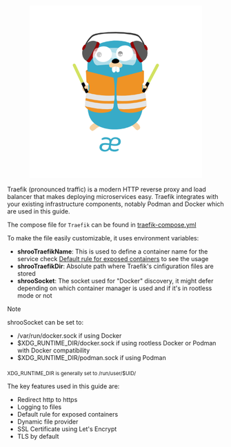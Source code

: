 <p align="center">
<img height="400" title="Traefik" src="/assets/img/traefik.logo-dark.png" alt="">
</p>

Traefik (pronounced traffic) is a modern HTTP reverse proxy and load balancer that makes deploying microservices 
easy. Traefik integrates with your existing infrastructure components, notably Podman and Docker which are used in 
this guide.

The compose file for `Traefik` can be found in [traefik-compose.yml](/services/traefik/traefik-compose.yml)

To make the file easily customizable, it uses environment variables:

- **shrooTraefikName**: This is used to define a container name for the service check [Default rule for exposed containers](default-rule-for-exposed-containers) to see the usage
- **shrooTraefikDir**: Absolute path where Traefik's cinfiguration files are stored
- **shrooSocket**: The socket used for "Docker" discovery, it might defer depending on which container manager is used and if it's in rootless mode or not

>[!NOTE]
> shrooSocket can be set to:
> 
> - /var/run/docker.sock if using Docker
> - $XDG_RUNTIME_DIR/docker.sock if using rootless Docker or Podman with Docker compatibility
> - $XDG_RUNTIME_DIR/podman.sock if using Podman
> 
> <sub>XDG_RUNTIME_DIR is generally set to /run/user/$UID/</sub>

The key features used in this guide are:

- Redirect http to https
- Logging to files
- Default rule for exposed containers
- Dynamic file provider
- SSL Certificate using Let's Encrypt
- TLS by default

